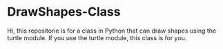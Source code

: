 # DrawShapes-Class

Hi, this repositorie is for a class in Python
that can draw shapes using the turtle module.
If you use the turtle module, this class is for you.                          


